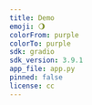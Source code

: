 ```yaml
---
title: Demo
emoji: 🌖
colorFrom: purple
colorTo: purple
sdk: gradio
sdk_version: 3.9.1
app_file: app.py
pinned: false
license: cc
---
```

